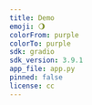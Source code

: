 ```yaml
---
title: Demo
emoji: 🌖
colorFrom: purple
colorTo: purple
sdk: gradio
sdk_version: 3.9.1
app_file: app.py
pinned: false
license: cc
---
```

